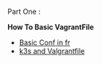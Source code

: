 Part One : 

**How To Basic VagrantFile** 

- [Basic Conf in fr](https://blog.stephane-robert.info/post/introduction-vagrant/)
- [k3s and Valgrantfile](https://akos.ma/blog/vagrant-k3s-and-virtualbox/)

